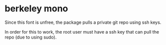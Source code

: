 # berkeley mono

Since this font is unfree, the package pulls a private git repo using ssh keys.

In order for this to work, the root user must have a ssh key that can pull the
repo (due to using sudo).
